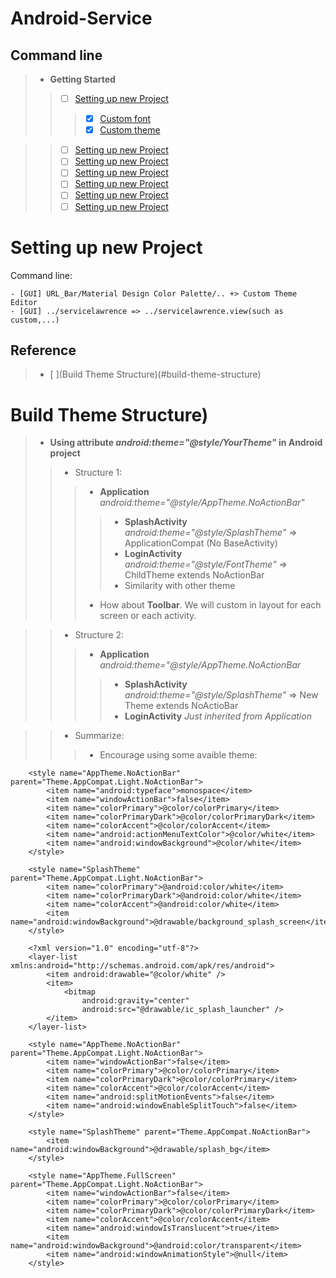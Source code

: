 # Android-Service
## Command line
> - **Getting Started**
>> - [ ] [Setting up new Project](#setting-up-new-project)
>>> - [x] [Custom font](#custom-font)
>>> - [x] [Custom theme](#custom-theme)


>> - [ ] [Setting up new Project](#setting-up-new-project)
>> - [ ] [Setting up new Project](#setting-up-new-project)
>> - [ ] [Setting up new Project](#setting-up-new-project)
>> - [ ] [Setting up new Project](#setting-up-new-project)
>> - [ ] [Setting up new Project](#setting-up-new-project)
>> - [ ] [Setting up new Project](#setting-up-new-project)

# Setting up new Project
Command line: 

    - [GUI] URL_Bar/Material Design Color Palette/.. +> Custom Theme Editor
    - [GUI] ../servicelawrence => ../servicelawrence.view(such as custom,...)
    
## Reference
> - [ ](Build Theme Structure)(#build-theme-structure)

# Build Theme Structure)
> - **Using attribute *android:theme="@style/YourTheme"* in Android project**
>> - Structure 1:
>>> - **Application** *android:theme="@style/AppTheme.NoActionBar"*
>>>> - **SplashActivity** *android:theme="@style/SplashTheme"* => ApplicationCompat (No BaseActivity)
>>>> - **LoginActivity** *android:theme="@style/FontTheme"* => ChildTheme extends NoActionBar
>>>> - Similarity with other theme
>>> - How about **Toolbar**. We will custom in layout for each screen or each activity.

>> - Structure 2:
>>> - **Application** *android:theme="@style/AppTheme.NoActionBar*
>>>> - **SplashActivity** *android:theme="@style/SplashTheme"* => New Theme extends NoActioBar
>>>> - **LoginActivity** *Just inherited from Application*

>> - Summarize:
>>> - Encourage using some avaible theme:

        <style name="AppTheme.NoActionBar" parent="Theme.AppCompat.Light.NoActionBar">
            <item name="android:typeface">monospace</item>
            <item name="windowActionBar">false</item>
            <item name="colorPrimary">@color/colorPrimary</item>
            <item name="colorPrimaryDark">@color/colorPrimaryDark</item>
            <item name="colorAccent">@color/colorAccent</item>
            <item name="android:actionMenuTextColor">@color/white</item>
            <item name="android:windowBackground">@color/white</item>
        </style>
        
        <style name="SplashTheme" parent="Theme.AppCompat.Light.NoActionBar">
            <item name="colorPrimary">@android:color/white</item>
            <item name="colorPrimaryDark">@android:color/white</item>
            <item name="colorAccent">@android:color/white</item>
            <item name="android:windowBackground">@drawable/background_splash_screen</item>
        </style>
        
        <?xml version="1.0" encoding="utf-8"?>
        <layer-list xmlns:android="http://schemas.android.com/apk/res/android">
            <item android:drawable="@color/white" />
            <item>
                <bitmap
                    android:gravity="center"
                    android:src="@drawable/ic_splash_launcher" />
            </item>
        </layer-list>
        
        <style name="AppTheme.NoActionBar" parent="Theme.AppCompat.Light.NoActionBar">
            <item name="windowActionBar">false</item>
            <item name="colorPrimary">@color/colorPrimary</item>
            <item name="colorPrimaryDark">@color/colorPrimary</item>
            <item name="colorAccent">@color/colorAccent</item>
            <item name="android:splitMotionEvents">false</item>
            <item name="android:windowEnableSplitTouch">false</item>
        </style>

        <style name="SplashTheme" parent="Theme.AppCompat.NoActionBar">
            <item name="android:windowBackground">@drawable/splash_bg</item>
        </style>

        <style name="AppTheme.FullScreen" parent="Theme.AppCompat.Light.NoActionBar">
            <item name="windowActionBar">false</item>
            <item name="colorPrimary">@color/colorPrimary</item>
            <item name="colorPrimaryDark">@color/colorPrimaryDark</item>
            <item name="colorAccent">@color/colorAccent</item>
            <item name="android:windowIsTranslucent">true</item>
            <item name="android:windowBackground">@android:color/transparent</item>
            <item name="android:windowAnimationStyle">@null</item>
        </style>
        


